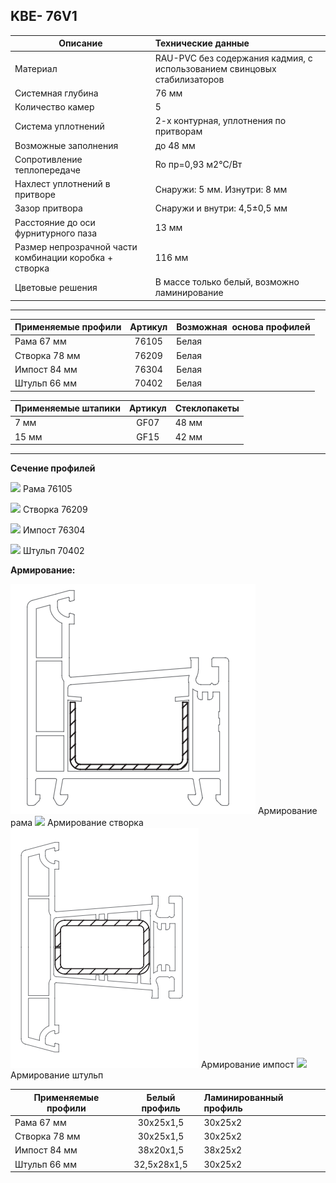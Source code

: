 ## **KBE- 76V1**

 Описание  |  Технические данные |
|----------------|:----------|
|  Материал | RAU-PVC без содержания кадмия, с использованием свинцовых стабилизаторов | 
|  Системная глубина | 76 мм | 
|  Количество камер | 5 | 
|  Система уплотнений | 2-х контурная, уплотнения по притворам | 
|  Возможные заполнения | до 48 мм | 
| Сопротивление теплопередаче | Ro пр=0,93 м2°С/Вт |
|  Нахлест уплотнений в притворе | Снаружи: 5 мм. Изнутри: 8 мм | 
|  Зазор притвора | Снаружи и внутри: 4,5±0,5 мм | 
|  Расстояние до оси фурнитурного паза | 13 мм | 
|  Размер непрозрачной части комбинации коробка + створка | 116 мм | 
| Цветовые решения | В массе только белый, возможно ламинирование | 

* * *

| Применяемые профили | Артикул | Возможная  основа профилей |
|----------------|:---------:|:----------|
| Рама 67 мм | 76105  |  Белая |
| Створка 78 мм | 76209 |  Белая |
| Импост 84 мм | 76304  |  Белая |
 | Штульп 66 мм | 70402 |  Белая |

| Применяемые штапики | Артикул | Стеклопакеты |
|----------------|:---------:|:----------|
| 7 мм | GF07  |  48 мм |
| 15 мм | GF15 |  42 мм |


* * *

**Сечение профилей**

![](https://raw.githubusercontent.com/blackmixer/help_os/master/kve76V1/media/image2.png)
Рама 76105

![](https://raw.githubusercontent.com/blackmixer/help_os/master/kve76V1/media/image7.png)
Створка 76209

![](https://raw.githubusercontent.com/blackmixer/help_os/master/kve76V1/media/image4.png)
Импост 76304

![](https://raw.githubusercontent.com/blackmixer/help_os/master/kve76V1/media/image8.png)
Штульп 70402

<span id="_heading=h.gjdgxs" class="anchor"></span> 

**Армирование:**

![](https://github.com/AlexandraEgorovatmk/help_os/blob/master/kve76V1/media/5.png)
Армирование рама
![](https://raw.githubusercontent.com/blackmixer/help_os/master/kve76V1/media/image1.png)
Армирование створка
![](https://github.com/AlexandraEgorovatmk/help_os/blob/master/kve76V1/media/7.png)
 Армирование импост
![](https://raw.githubusercontent.com/blackmixer/help_os/master/kve76V1/media/image3.png)
Армирование штульп

| Применяемые профили | Белый профиль | Ламинированный профиль|
|----------------|:---------:|:----------|
| Рама 67 мм | 30х25х1,5 | 30х25х2 |
| Створка 78 мм  | 30х25х1,5 | 30х25х2 |
| Импост 84 мм | 38x20x1,5 | 38х25х2 |
| Штульп 66 мм | 32,5x28x1,5 | 30х25х2 |
